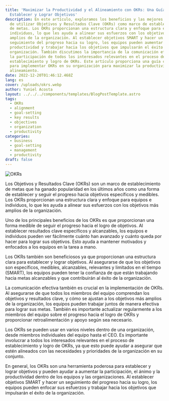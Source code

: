 ```yaml
---
title: 'Maximizar la Productividad y el Alineamiento con OKRs: Una Guía para
  Establecer y Lograr Objetivos'
description: En este artículo, exploramos los beneficios y las mejores prácticas
  de utilizar Objetivos y Resultados Clave (OKRs) como marco de establecimiento
  de metas. Los OKRs proporcionan una estructura clara y enfoque para equipos e
  individuos, lo que les ayuda a alinear sus esfuerzos con los objetivos más
  amplios de la organización. Al establecer objetivos SMART y hacer un
  seguimiento del progreso hacia su logro, los equipos pueden aumentar su
  productividad y trabajar hacia los objetivos que impulsarán el éxito de la
  organización. También discutimos la importancia de la comunicación efectiva y
  la participación de todos los interesados relevantes en el proceso de
  establecimiento y logro de OKRs. Este artículo proporciona una guía completa
  para implementar OKRs en su organización para maximizar la productividad y el
  alineamiento.
date: 2022-12-20T01:46:12.468Z
lang: es
cover: /uploads/okrs.webp
author: Yuniel Acosta
layout: ../../../components/templates/BlogPostTemplate.astro
tags:
  - OKRs
  - alignment
  - goal-setting
  - key results
  - objectives
  - organization
  - productivity
categories:
  - business
  - goal-setting
  - management
  - productivity
draft: false
---
```


![OKRs](/uploads/okrs.webp 'OKRs')

Los Objetivos y Resultados Clave (OKRs) son un marco de establecimiento de metas que ha ganado popularidad en los últimos años como una forma de establecer y seguir el progreso hacia objetivos específicos y medibles. Los OKRs proporcionan una estructura clara y enfoque para equipos e individuos, lo que les ayuda a alinear sus esfuerzos con los objetivos más amplios de la organización.

Uno de los principales beneficios de los OKRs es que proporcionan una forma medible de seguir el progreso hacia el logro de objetivos. Al establecer resultados clave específicos y alcanzables, los equipos e individuos pueden ver fácilmente cuánto han avanzado y cuánto queda por hacer para lograr sus objetivos. Esto ayuda a mantener motivados y enfocados a los equipos en la tarea a mano.

Los OKRs también son beneficiosos ya que proporcionan una estructura clara para establecer y lograr objetivos. Al asegurarse de que los objetivos son específicos, medibles, alcanzables, relevantes y limitados en el tiempo (SMART), los equipos pueden tener la confianza de que están trabajando hacia metas alcanzables y que contribuirán al éxito de la organización.

La comunicación efectiva también es crucial en la implementación de OKRs. Al asegurarse de que todos los miembros del equipo comprendan los objetivos y resultados clave, y cómo se ajustan a los objetivos más amplios de la organización, los equipos pueden trabajar juntos de manera efectiva para lograr sus metas. También es importante actualizar regularmente a los miembros del equipo sobre el progreso hacia el logro de OKRs y proporcionar retroalimentación y apoyo según sea necesario.

Los OKRs se pueden usar en varios niveles dentro de una organización, desde miembros individuales del equipo hasta el CEO. Es importante involucrar a todos los interesados relevantes en el proceso de establecimiento y logro de OKRs, ya que esto puede ayudar a asegurar que estén alineados con las necesidades y prioridades de la organización en su conjunto.

En general, los OKRs son una herramienta poderosa para establecer y lograr objetivos y pueden ayudar a aumentar la participación, el ánimo y la productividad dentro de los equipos y las organizaciones. Al establecer objetivos SMART y hacer un seguimiento del progreso hacia su logro, los equipos pueden enfocar sus esfuerzos y trabajar hacia los objetivos que impulsarán el éxito de la organización.
